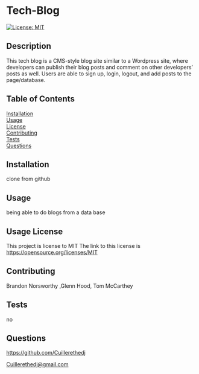 # Tech-Blog
[![License: MIT](https://img.shields.io/badge/License-MIT-yellow.svg)](https://opensource.org/licenses/MIT)

## Description 

This tech blog is a CMS-style blog site similar to a Wordpress site, where developers can publish their blog posts and comment on other developers’ posts as well. Users are able to sign up, login, logout, and add posts to the page/database.

## Table of Contents

[Installation](#Installation)  
[Usage](#Usage)  
[License](#License)  
[Contributing](#Contribution-Guidelines)  
[Tests](#How-To-Test)  
[Questions](#Questions)

## Installation

clone from github

## Usage

being able to do blogs from a data base

## Usage License
This project is license to MIT
The link to this license is https://opensource.org/licenses/MIT

## Contributing 

Brandon Norsworthy ,Glenn Hood, Tom McCarthey

## Tests

no

## Questions

https://github.com/Cuillerethedj  


Cuillerethedj@gmail.com

